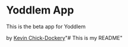 # Yoddlem App

This is the beta app for Yoddlem

by [Kevin Chick-Dockery](yoddlem.com)"# This is my README" 
